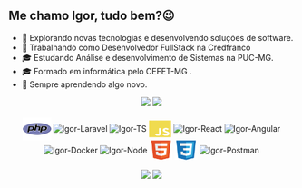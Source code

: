## Me chamo Igor, tudo bem?😉
  - 🤔 Explorando novas tecnologias e desenvolvendo soluções de software.
  - 💼 Trabalhando como Desenvolvedor FullStack na Credfranco
  - 🎓 Estudando Análise e desenvolvimento de Sistemas na PUC-MG.
  - 🎓 Formado em informática pelo CEFET-MG .
  - 🌱 Sempre aprendendo algo novo.



<div align="center">
  <img height="150em" src="https://github-readme-stats-sigma-five.vercel.app/api?username=IgorMarcal&show_icons=true" />
  <img height="150em" src="https://github-readme-stats.vercel.app/api/top-langs/?username=IgorMarcal&layout=compact&hide=HTML,Blade" />

  
 <div style="display: inline_block" align:"center"><br>
   
   
 
  <img align="center" alt="Igor-Php" height="40" width="50" src="https://raw.githubusercontent.com/devicons/devicon/master/icons/php/php-original.svg" />
  <img align="center" alt="Igor-Laravel" height="60" width="60" src="https://cdn.jsdelivr.net/gh/devicons/devicon@latest/icons/laravel/laravel-original-wordmark.svg" />  
  <img align="center" alt="Igor-TS" height="35" width="40" src="https://cdn.jsdelivr.net/gh/devicons/devicon@latest/icons/typescript/typescript-original.svg" />
  <img align="center" alt="Igor-Js" height="30" width="40" src="https://raw.githubusercontent.com/devicons/devicon/master/icons/javascript/javascript-plain.svg"/>
  <img align="center" alt="Igor-React" height="35" width="40" src="https://cdn.jsdelivr.net/gh/devicons/devicon@latest/icons/react/react-original-wordmark.svg" />
  <img align="center" alt="Igor-Angular" height="66" width="66" src="https://cdn.jsdelivr.net/gh/devicons/devicon@latest/icons/angular/angular-original-wordmark.svg" />
  <img align="center" alt="Igor-Docker" height="30" width="40" src="https://cdn.jsdelivr.net/gh/devicons/devicon@latest/icons/docker/docker-original-wordmark.svg" />        
  <img align="center" alt="Igor-Node" height="35" width="40" src="https://cdn.jsdelivr.net/gh/devicons/devicon@latest/icons/nodejs/nodejs-original-wordmark.svg" />
  <img align="center" alt="Igor-HTML" height="35" width="40" src="https://raw.githubusercontent.com/devicons/devicon/master/icons/html5/html5-original.svg" />
  <img align="center" alt="Igor-CSS" height="35" width="40" src="https://raw.githubusercontent.com/devicons/devicon/master/icons/css3/css3-original.svg" />
  <img align="center" alt="Igor-Postman" height="35" width="40" src="https://cdn.jsdelivr.net/gh/devicons/devicon@latest/icons/postman/postman-original.svg" />
          
 </div>
  <br>
 <div> 
  <a href = "mailto:igor502.ig@gmail.com"><img src="https://img.shields.io/badge/-Gmail-%23333?style=for-the-badge&logo=gmail&logoColor=white" target="_blank"></a>
  <a href="https://www.linkedin.com/in/igormarcalalmeida" target="_blank"><img src="https://img.shields.io/badge/-LinkedIn-%230077B5?style=for-the-badge&logo=linkedin&logoColor=white" target="_blank"></a> 

</div>
